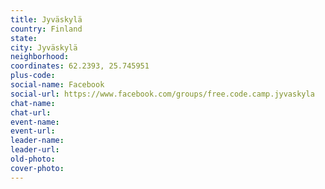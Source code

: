 ```yaml
---
title: Jyväskylä
country: Finland
state: 
city: Jyväskylä
neighborhood: 
coordinates: 62.2393, 25.745951
plus-code:
social-name: Facebook
social-url: https://www.facebook.com/groups/free.code.camp.jyvaskyla
chat-name:
chat-url:
event-name:
event-url:
leader-name:
leader-url:
old-photo: 
cover-photo:
---
```

